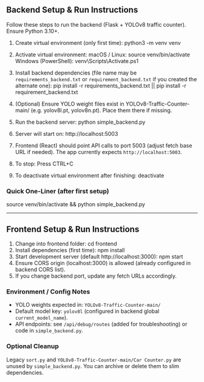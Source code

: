 ## Backend Setup & Run Instructions

Follow these steps to run the backend (Flask + YOLOv8 traffic counter). Ensure Python 3.10+.

1. Create virtual environment (only first time):
	python3 -m venv venv

2. Activate virtual environment:
	macOS / Linux:
	  source venv/bin/activate
	Windows (PowerShell):
	  venv\\Scripts\\Activate.ps1

3. Install backend dependencies (file name may be `requirements_backend.txt` or `requirement_backend.txt` if you created the alternate one):
	pip install -r requirements_backend.txt || pip install -r requirement_backend.txt

4. (Optional) Ensure YOLO weight files exist in YOLOv8-Traffic-Counter-main/ (e.g. yolov8l.pt, yolov8n.pt). Place them there if missing.

5. Run the backend server:
	python simple_backend.py

6. Server will start on:
	http://localhost:5003

7. Frontend (React) should point API calls to port 5003 (adjust fetch base URL if needed). The app currently expects `http://localhost:5003`.

8. To stop:
	Press CTRL+C

9. To deactivate virtual environment after finishing:
	deactivate

### Quick One-Liner (after first setup)
source venv/bin/activate && python simple_backend.py

---
## Frontend Setup & Run Instructions

1. Change into frontend folder:
	cd frontend
2. Install dependencies (first time):
	npm install
3. Start development server (default http://localhost:3000):
	npm start
4. Ensure CORS origin (localhost:3000) is allowed (already configured in backend CORS list).
5. If you change backend port, update any fetch URLs accordingly.

### Environment / Config Notes
- YOLO weights expected in: `YOLOv8-Traffic-Counter-main/`
- Default model key: `yolov8l` (configured in backend global `current_model_name`).
- API endpoints: see `/api/debug/routes` (added for troubleshooting) or code in `simple_backend.py`.

### Optional Cleanup
Legacy `sort.py` and `YOLOv8-Traffic-Counter-main/Car Counter.py` are unused by `simple_backend.py`. You can archive or delete them to slim dependencies.

